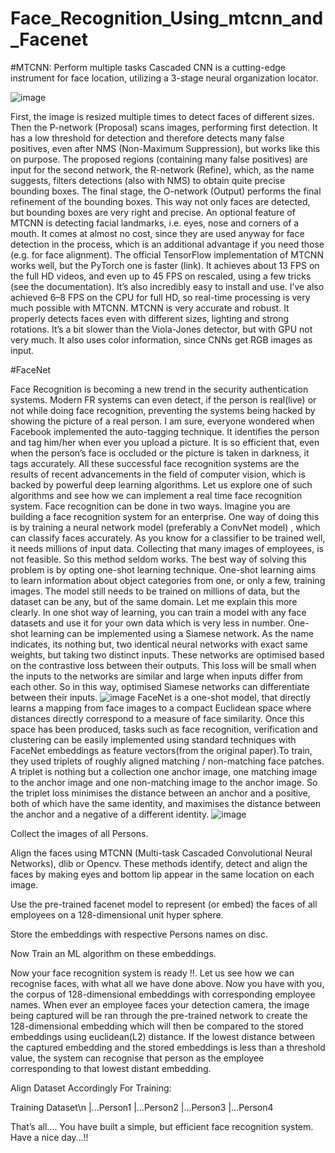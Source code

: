 # Face_Recognition_Using_mtcnn_and_Facenet

#MTCNN:
Perform multiple tasks Cascaded CNN is a cutting-edge instrument for face location, 
utilizing a 3-stage neural organization locator.

![image](https://user-images.githubusercontent.com/73050746/147135287-9e48cb6e-6a11-4350-92f3-b0c80bbbafc3.png)

First, the image is resized multiple times to detect faces of different sizes. Then the P-network (Proposal) scans images, performing first detection. It has a low threshold for detection and therefore detects many false positives, even after NMS (Non-Maximum Suppression), but works like this on purpose.
The proposed regions (containing many false positives) are input for the second network, the R-network (Refine), which, as the name suggests, filters detections (also with NMS) to obtain quite precise bounding boxes.
The final stage, the O-network (Output) performs the final refinement of the bounding boxes. This way not only faces are detected, but bounding boxes are very right and precise.
An optional feature of MTCNN is detecting facial landmarks, i.e. eyes, nose and corners of a mouth. It comes at almost no cost, since they are used anyway for face detection in the process, which is an additional advantage if you need those (e.g. for face alignment).
The official TensorFlow implementation of MTCNN works well, but the PyTorch one is faster (link). It achieves about 13 FPS on the full HD videos, and even up to 45 FPS on rescaled, using a few tricks (see the documentation). It’s also incredibly easy to install and use. I’ve also achieved 6–8 FPS on the CPU for full HD, so real-time processing is very much possible with MTCNN.
MTCNN is very accurate and robust. It properly detects faces even with different sizes, lighting and strong rotations. It’s a bit slower than the Viola-Jones detector, but with GPU not very much. It also uses color information, since CNNs get RGB images as input.

#FaceNet

Face Recognition is becoming a new trend in the security authentication systems. Modern FR systems can even detect, if the person is real(live) or not while doing face recognition, preventing the systems being hacked by showing the picture of a real person. I am sure, everyone wondered when Facebook implemented the auto-tagging technique. It identifies the person and tag him/her when ever you upload a picture. It is so efficient that, even when the person’s face is occluded or the picture is taken in darkness, it tags accurately. All these successful face recognition systems are the results of recent advancements in the field of computer vision, which is backed by powerful deep learning algorithms. Let us explore one of such algorithms and see how we can implement a real time face recognition system.
Face recognition can be done in two ways. Imagine you are building a face recognition system for an enterprise. One way of doing this is by training a neural network model (preferably a ConvNet model) , which can classify faces accurately. As you know for a classifier to be trained well, it needs millions of input data. Collecting that many images of employees, is not feasible. So this method seldom works. The best way of solving this problem is by opting one-shot learning technique. One-shot learning aims to learn information about object categories from one, or only a few, training images. The model still needs to be trained on millions of data, but the dataset can be any, but of the same domain. Let me explain this more clearly. In one shot way of learning, you can train a model with any face datasets and use it for your own data which is very less in number. 
One-shot learning can be implemented using a Siamese network. As the name indicates, its nothing but, two identical neural networks with exact same weights, but taking two distinct inputs. These networks are optimised based on the contrastive loss between their outputs. This loss will be small when the inputs to the networks are similar and large when inputs differ from each other. So in this way, optimised Siamese networks can differentiate between their inputs.
![image](https://user-images.githubusercontent.com/73050746/147217188-51793827-909c-4114-b0e7-4d46a76c8894.png)
FaceNet is a one-shot model, that directly learns a mapping from face images to a compact Euclidean space where distances directly correspond to a measure of face similarity. Once this space has been produced, tasks such as face recognition, verification and clustering can be easily implemented using standard techniques with FaceNet embeddings as feature vectors(from the original paper).To train, they used triplets of roughly aligned matching / non-matching face patches. A triplet is nothing but a collection one anchor image, one matching image to the anchor image and one non-matching image to the anchor image. So the triplet loss minimises the distance between an anchor and a positive, both of which have the same identity, and maximises the distance between the anchor and a negative of a different identity.
![image](https://user-images.githubusercontent.com/73050746/147217333-d2ab22ed-851a-4796-ac50-3e48cd420b8f.png)

Collect the images of all Persons.

Align the faces using MTCNN (Multi-task Cascaded Convolutional Neural Networks), dlib or Opencv. These methods identify, detect and align the faces by making eyes and bottom lip appear in the same location on each image.

Use the pre-trained facenet model to represent (or embed) the faces of all employees on a 128-dimensional unit hyper sphere.

Store the embeddings with respective Persons names on disc.

Now Train an ML algorithm on these embeddings.

Now your face recognition system is ready !!. Let us see how we can recognise faces, with what all we have done above. Now you have with you, the corpus of 128-dimensional embeddings with corresponding employee names. When ever an employee faces your detection camera, the image being captured will be ran through the pre-trained network to create the 128-dimensional embedding which will then be compared to the stored embeddings using euclidean(L2) distance. If the lowest distance between the captured embedding and the stored embeddings is less than a threshold value, the system can recognise that person as the employee corresponding to that lowest distant embedding.

Align Dataset Accordingly For Training:

Training Dataset\n
|...Person1
|...Person2
|...Person3
|...Person4

That’s all…. You have built a simple, but efficient face recognition system. Have a nice day…!!
